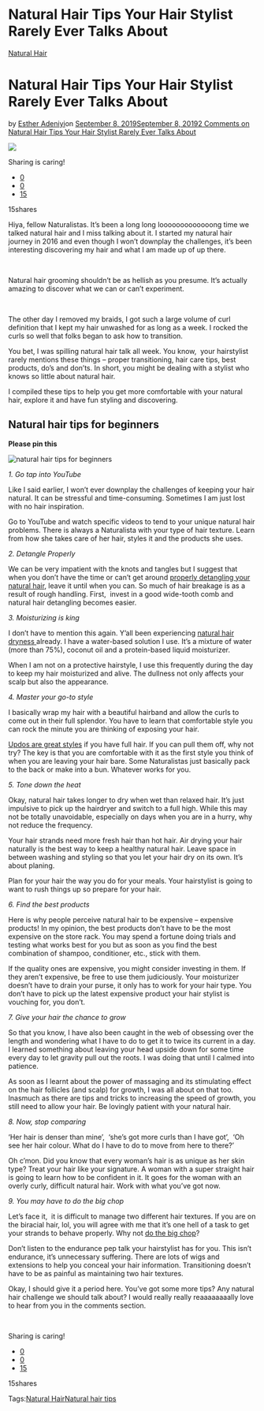 # Natural Hair Tips Your Hair Stylist Rarely Ever Talks About

[Natural Hair](https://estheradeniyi.com/category/natural-hair/)
# Natural Hair Tips Your Hair Stylist Rarely Ever Talks About

by [Esther Adeniyi](https://estheradeniyi.com/author/esther-adeniyi/)on [September 8, 2019September 8, 2019](https://estheradeniyi.com/natural-hair-tips/)[2 Comments on Natural Hair Tips Your Hair Stylist Rarely Ever Talks About](https://estheradeniyi.com/natural-hair-tips/#comments)

![](images\Womanonblacknaturalhair.jpg)

Sharing is caring!

- [0](https://www.facebook.com/sharer/sharer.php?u=https%3A%2F%2Festheradeniyi.com%2Fnatural-hair-tips%2F&amp;t=Natural%20Hair%20Tips%20Your%20Hair%20Stylist%20Rarely%20Ever%20Talks%20About)
- [0](https://twitter.com/intent/tweet?text=Natural%20Hair%20Tips%20Your%20Hair%20Stylist%20Rarely%20Ever%20Talks%20About&amp;url=https%3A%2F%2Festheradeniyi.com%2Fnatural-hair-tips%2F)
- [15](#)

15shares

Hiya, fellow Naturalistas. It&#x2019;s been a long long looooooooooooong time we talked natural hair and I miss talking about it. I started my natural hair journey in 2016 and even though I won&#x2019;t downplay the challenges, it&#x2019;s been interesting discovering my hair and what I am made up of up there. 

&#xA0;

Natural hair grooming shouldn&#x2019;t be as hellish as you presume. It&#x2019;s actually amazing to discover what we can or can&#x2019;t experiment.

&#xA0;

The other day I removed my braids, I got such a large volume of curl definition that I kept my hair unwashed for as long as a week. I rocked the curls so well that folks began to ask how to transition.

You bet, I was spilling natural hair talk all week. You know, &#xA0;your hairstylist rarely mentions these things &#x2013; proper transitioning, hair care tips, best products, do&#x2019;s and don&#x2019;ts. In short, you might be dealing with a stylist who knows so little about natural hair.

I compiled these tips to help you get more comfortable with your natural hair, explore it and have fun styling and discovering.

## Natural hair tips for beginners

**Please pin this&#xA0;**

![natural hair tips for beginners](images\natural-hair-tips-for-beginners.png)

*1. Go tap into YouTube*

Like I said earlier, I won&#x2019;t ever downplay the challenges of keeping your hair natural. It can be stressful and time-consuming. Sometimes I am just lost with no hair inspiration.

Go to YouTube and watch specific videos to tend to your unique natural hair problems. There is always a Naturalista with your type of hair texture. Learn from how she takes care of her hair, styles it and the products she uses.

*2. Detangle Properly*

We can be very impatient with the knots and tangles but I suggest that when you don&#x2019;t have the time or can&#x2019;t get around [properly detangling your natural hair](https://estheradeniyi.com/detangle-your-natural-hair-properly/), leave it until when you can. So much of hair breakage is as a result of rough handling. First, &#xA0;invest in a good wide-tooth comb and natural hair detangling becomes easier.

*3. Moisturizing is king*

I don&#x2019;t have to mention this again. Y&#x2019;all been experiencing [natural hair dryness ](https://estheradeniyi.com/dry-natural-hair-solution/)already. I have a water-based solution I use. It&#x2019;s a mixture of water (more than 75%), coconut oil and a protein-based liquid moisturizer.

When I am not on a protective hairstyle, I use this frequently during the day to keep my hair moisturized and alive. The dullness not only affects your scalp but also the appearance.

*4. Master your go-to style*

I basically wrap my hair with a beautiful hairband and allow the curls to come out in their full splendor. You have to learn that comfortable style you can rock the minute you are thinking of exposing your hair.

[Updos are great styles](https://estheradeniyi.com/natural-hair-updo-amazing-ways-to-style/) if you have full hair. If you can pull them off, why not try? The key is that you are comfortable with it as the first style you think of when you are leaving your hair bare. Some Naturalistas just basically pack to the back or make into a bun. Whatever works for you.

*5. Tone down the heat*

Okay, natural hair takes longer to dry when wet than relaxed hair. It&#x2019;s just impulsive to pick up the hairdryer and switch to a full high. While this may not be totally unavoidable, especially on days when you are in a hurry, why not reduce the frequency.

Your hair strands need more fresh hair than hot hair. Air drying your hair naturally is the best way to keep a healthy natural hair. Leave space in between washing and styling so that you let your hair dry on its own. It&#x2019;s about planing.

Plan for your hair the way you do for your meals. Your hairstylist is going to want to rush things up so prepare for your hair.

*6. Find the best products*

Here is why people perceive natural hair to be expensive &#x2013; expensive products! In my opinion, the best products don&#x2019;t have to be the most expensive on the store rack. You may spend a fortune doing trials and testing what works best for you but as soon as you find the best combination of shampoo, conditioner, etc., stick with them.

If the quality ones are expensive, you might consider investing in them. If they aren&#x2019;t expensive, be free to use them judiciously. Your moisturizer doesn&#x2019;t have to drain your purse, it only has to work for your hair type. You don&#x2019;t have to pick up the latest expensive product your hair stylist is vouching for, you don&#x2019;t.

*7. Give your hair the chance to grow*

So that you know, I have also been caught in the web of obsessing over the length and wondering what I have to do to get it to twice its current in a day. I learned something about leaving your head upside down for some time every day to let gravity pull out the roots. I was doing that until I calmed into patience.

As soon as I learnt about the power of massaging and its stimulating effect on the hair follicles (and scalp) for growth, I was all about on that too. Inasmuch as there are tips and tricks to increasing the speed of growth, you still need to allow your hair. Be lovingly patient with your natural hair.

*8. Now, stop comparing*

&#x2018;Her hair is denser than mine&#x2019;, &#xA0;&#x2018;she&#x2019;s got more curls than I have got&#x2019;, &#xA0;&#x2018;Oh see her hair colour. What do I have to do to move from here to there?&#x2019;

Oh c&#x2019;mon. Did you know that every woman&#x2019;s hair is as unique as her skin type? Treat your hair like your signature. A woman with a super straight hair is going to learn how to be confident in it. It goes for the woman with an overly curly, difficult natural hair. Work with what you&#x2019;ve got now.

*9. You may have to do the big chop*

Let&#x2019;s face it, &#xA0;it is difficult to manage two different hair textures. If you are on the biracial hair, lol, you will agree with me that it&#x2019;s one hell of a task to get your strands to behave properly. Why not [do the big chop](https://estheradeniyi.com/what-to-do-after-big-chop/)?

Don&#x2019;t listen to the endurance pep talk your hairstylist has for you. This isn&#x2019;t endurance, it&#x2019;s unnecessary suffering. There are lots of wigs and extensions to help you conceal your hair information. Transitioning doesn&#x2019;t have to be as painful as maintaining two hair textures.

Okay, I should give it a period here. You&#x2019;ve got some more tips? Any natural hair challenge we should talk about? I would really really reaaaaaaaally love to hear from you in the comments section.&#xA0;

&#xA0;

Sharing is caring!

- [0](https://www.facebook.com/sharer/sharer.php?u=https%3A%2F%2Festheradeniyi.com%2Fnatural-hair-tips%2F&amp;t=Natural%20Hair%20Tips%20Your%20Hair%20Stylist%20Rarely%20Ever%20Talks%20About)
- [0](https://twitter.com/intent/tweet?text=Natural%20Hair%20Tips%20Your%20Hair%20Stylist%20Rarely%20Ever%20Talks%20About&amp;url=https%3A%2F%2Festheradeniyi.com%2Fnatural-hair-tips%2F)
- [15](#)

15shares

Tags:[Natural Hair](https://estheradeniyi.com/tag/natural-hair/)[Natural hair tips](https://estheradeniyi.com/tag/natural-hair-tips/)